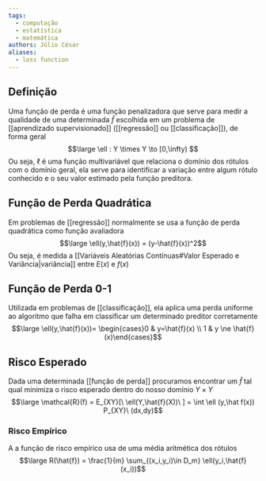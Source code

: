 ```yaml
---
tags:
  - computação
  - estatística
  - matemática
authors: Júlio César
aliases:
  - loss function
---
```

## Definição

Uma função de perda é uma função penalizadora que serve para medir a qualidade de uma determinada $\hat{f}$ escolhida em um problema de [[aprendizado supervisionado]] ([[regressão]] ou [[classificação]]), de forma geral
$$\large \ell : Y \times Y \to [0,\infty) $$
Ou seja, $\ell$ é uma função multivariável que relaciona o domínio dos rótulos com o domínio geral, ela serve para identificar a variação entre algum rótulo conhecido e o seu valor estimado pela função preditora.
## Função de Perda Quadrática

Em problemas de [[regressão]] normalmente se usa a função de perda quadrática como função avaliadora
$$\large \ell(y,\hat{f}(x)) = (y-\hat{f}(x))^2$$
Ou seja, é medida a [[Variáveis Aleatórias Contínuas#Valor Esperado e Variância|variância]] entre $E(x)$ e $f(x)$

## Função de Perda 0-1

Utilizada em problemas de [[classificação]], ela aplica uma perda uniforme ao algoritmo que falha em classificar um determinado preditor corretamente
$$\large \ell(y,\hat{f}(x))= \begin{cases}0 & y=\hat{f}(x) \\ 1 & y \ne \hat{f}(x)\end{cases}$$

## Risco Esperado

Dada uma determinada [[função de perda]] procuramos encontrar um $\hat{f}$ tal qual minimiza o risco esperado dentro do nosso domínio $Y \times Y$
$$\large \mathcal{R}(f) = E_{XY}[\ \ell(Y,\hat{f}(X))\ ] = \int \ell (y,\hat f(x)) P_{XY}\ (dx,dy)$$
### Risco Empírico
A a função de risco empírico usa de uma média aritmética dos rótulos
$$\large R(\hat{f}) = \frac{1}{m} \sum_{(x_i,y_i)\in D_m} \ell(y_i,\hat{f}(x_i))$$
